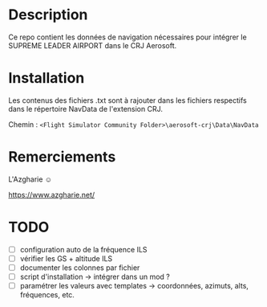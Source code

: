 # Description
Ce repo contient les données de navigation nécessaires pour intégrer le SUPREME LEADER AIRPORT dans le CRJ Aerosoft.

# Installation
Les contenus des fichiers .txt sont à rajouter dans les fichiers respectifs dans le répertoire NavData de l'extension CRJ.

Chemin : `<Flight Simulator Community Folder>\aerosoft-crj\Data\NavData`

# Remerciements
L'Azgharie :relaxed:

https://www.azgharie.net/

# TODO
- [ ] configuration auto de la fréquence ILS
- [ ] vérifier les GS + altitude ILS
- [ ] documenter les colonnes par fichier
- [ ] script d'installation -> intégrer dans un mod ?
- [ ] paramétrer les valeurs avec templates -> coordonnées, azimuts, alts, fréquences, etc. 